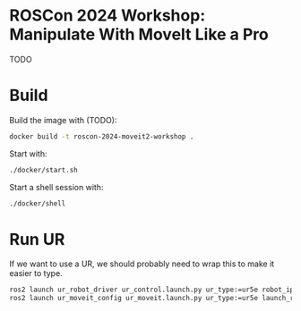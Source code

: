 # ROSCon 2024 Workshop: Manipulate With MoveIt Like a Pro

TODO

# Build

Build the image with (TODO):

```bash
docker build -t roscon-2024-moveit2-workshop .
```

Start with:
```bash
./docker/start.sh
```

Start a shell session with:
```bash
./docker/shell
```

# Run UR
If we want to use a UR, we should probably need to wrap this to make it easier to type.
```bash
ros2 launch ur_robot_driver ur_control.launch.py ur_type:=ur5e robot_ip:=0.0.0.0 use_fake_hardware:=true launch_rviz:=false
ros2 launch ur_moveit_config ur_moveit.launch.py ur_type:=ur5e launch_rviz:=true
```
